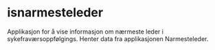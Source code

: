 # isnarmesteleder
Applikasjon for å vise informasjon om nærmeste leder i sykefraværsoppfølgings. Henter data fra applikasjonen Narmesteleder.
